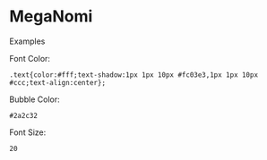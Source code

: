 
# MegaNomi

Examples

Font Color:

```
.text{color:#fff;text-shadow:1px 1px 10px #fc03e3,1px 1px 10px #ccc;text-align:center};
``` 

Bubble Color: 

```
#2a2c32
```

Font Size: 

```
20
```

